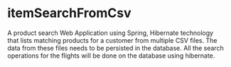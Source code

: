 # itemSearchFromCsv
A product search Web Application using Spring, Hibernate technology  
that lists matching products for a customer from multiple CSV files.
The data from these files needs to be persisted in the database. 
All the search operations for the flights will be done on the database using hibernate.
